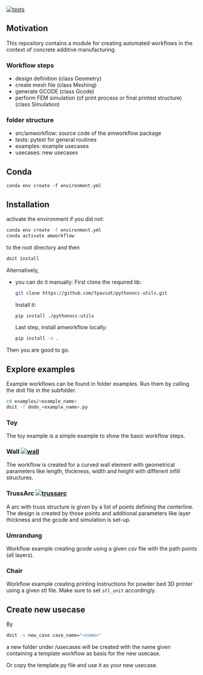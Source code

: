 [![tests](https://github.com/BAMresearch/amworkflow/actions/workflows/tests.yml/badge.svg)](https://github.com/BAMresearch/amworkflow/actions/workflows/tests.yml)

## Motivation

This repository contains a module for creating automated workflows in the context of concrete additive manufacturing.

### Workflow steps
* design definition (class Geometry)
* create mesh file (class Meshing)
* generate GCODE (class Gcode)
* perform FEM simulation (of print process or final printed structure) (class Simulation)

### folder structure
* src/amworkflow: source code of the amworkflow package
* tests: pytest for general routines
* examples: example usecases
* usecases: new usecases


## Conda
```conda env create -f environment.yml```

## Installation
activate the environment if you did not:
```bash
conda env create -f environment.yml
conda activate amworkflow
```

to the root directory and then

```bash
doit install
```
Alternatively,
* you can do it manually:
    First clone the required lib:
    ```bash
    git clone https://github.com/tpaviot/pythonocc-utils.git
    ```
    Install it:
    ```bash
    pip install ./pythonocc-utils
    ```
    Last step, install amworkflow locally:
    ```bash
    pip install -e .
    ```

Then you are good to go.

## Explore examples
Example workflows can be found in folder examples. 
Run them by calling the doit file in the subfolder. 
```bash
cd examples/<example_name>
doit -f dodo_<example_name>.py
```

### Toy
The toy example is a simple example to show the basic workflow steps.

### Wall [![wall](https://github.com/BAMresearch/amworkflow/actions/workflows/wall.yml/badge.svg)](https://github.com/BAMresearch/amworkflow/actions/workflows/wall.yml)
The workflow is created for a curved wall element with geometrical parameters like length, thickness, width and height with different infill structures.

### TrussArc [![trussarc](https://github.com/BAMresearch/amworkflow/actions/workflows/trussarc.yml/badge.svg)](https://github.com/BAMresearch/amworkflow/actions/workflows/trussarc.yml)
A arc with truss structure is given by a list of points defining the centerline.
The design is created by those points and additional parameters like layer thickness and the gcode and simulation is set-up.

### Umrandung
Workflow example creating gcode using a given csv file with the path points (all layers).

### Chair
Workflow example creating printing instructions for powder bed 3D printer using a given stl file. Make sure to set ```stl_unit``` accordingly.

## Create new usecase  

By
```bash
doit -s new_case case_name="<name>"
```
a new folder under /usecases will be created with the name given containing a template workflow as basis for the new usecase.

Or copy the template.py file and use it as your new usecase.



